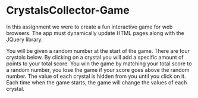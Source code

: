 # CrystalsCollector-Game
In this assignment we were to create a fun interactive game for web browsers. The app must dynamically update HTML pages along with the JQuery library.

You will be given a random number at the start of the game. 
There are four crystals below. By clicking on a crystal you will add a specific amount of points to your total score. 
You win the game by matching your total score to a random number, you lose the game if your score goes above the random number.
The value of each crystal is hidden from you until you click on it.
Each time when the game starts, the game will change the values of each crystal.

